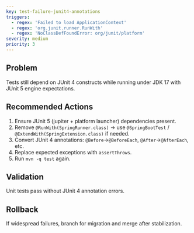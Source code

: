 ```yaml
---
key: test-failure-junit4-annotations
triggers:
  - regex: 'Failed to load ApplicationContext'
  - regex: 'org.junit.runner.RunWith'
  - regex: 'NoClassDefFoundError: org/junit/platform'
severity: medium
priority: 3
---
```


## Problem
Tests still depend on JUnit 4 constructs while running under JDK 17 with JUnit 5 engine expectations.

## Recommended Actions
1. Ensure JUnit 5 (jupiter + platform launcher) dependencies present.
2. Remove `@RunWith(SpringRunner.class)` -> use `@SpringBootTest` / `@ExtendWith(SpringExtension.class)` if needed.
3. Convert JUnit 4 annotations: `@Before`->`@BeforeEach`, `@After`->`@AfterEach`, etc.
4. Replace expected exceptions with `assertThrows`.
5. Run `mvn -q test` again.

## Validation
Unit tests pass without JUnit 4 annotation errors.

## Rollback
If widespread failures, branch for migration and merge after stabilization.

